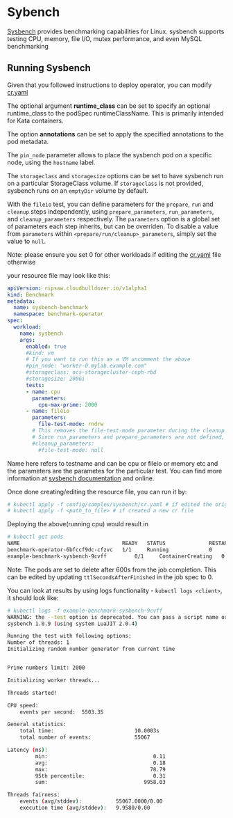 # Sybench

[Sysbench](https://github.com/akopytov/sysbench) provides benchmarking capabilities for Linux. sysbench supports testing CPU, memory, file I/O, mutex performance, and even MySQL benchmarking

## Running Sysbench

Given that you followed instructions to deploy operator,
you can modify [cr.yaml](../config/samples/sysbench/cr.yaml)

The optional argument **runtime_class** can be set to specify an
optional runtime_class to the podSpec runtimeClassName.  This is
primarily intended for Kata containers.

The option **annotations** can be set to apply the specified
annotations to the pod metadata.

The `pin_node` parameter allows to place the sysbench pod 
on a specific node, using the `hostname` label.

The `storageclass` and `storagesize` options can be set to have sysbench run on a particular StorageClass volume.
If `storageclass` is not provided, sysbench runs on an `emptyDir` volume by default.

With the `fileio` test, you can define parameters for the `prepare`, `run` and `cleanup` steps
independently, using `prepare_parameters`, `run_parameters`, and `cleanup_parameters` respectively.
The `parameters` option is a global set of parameters each step inherits, but can be overriden.  To
disable a value from `parameters` within `<prepare/run/cleanup>_parameters`, simply set the value to
`null`.

Note: please ensure you set 0 for other workloads if editing the
[cr.yaml](../config/samples/sysbench/cr.yaml) file otherwise

your resource file may look like this:

```yaml
apiVersion: ripsaw.cloudbulldozer.io/v1alpha1
kind: Benchmark
metadata:
  name: sysbench-benchmark
  namespace: benchmark-operator
spec:
  workload:
    name: sysbench
    args:
      enabled: true
      #kind: vm
      # If you want to run this as a VM uncomment the above
      #pin_node: "worker-0.mylab.example.com"
      #storageclass: ocs-storagecluster-ceph-rbd
      #storagesize: 200Gi
      tests:
      - name: cpu
        parameters:
          cpu-max-prime: 2000
      - name: fileio
        parameters:
          file-test-mode: rndrw
        # This removes the file-test-mode parameter during the cleanup step
        # Since run_parameters and prepare_parameters are not defined, they use file-test-mode: rndrw
        #cleanup_parameters:
          #file-test-mode: null
```

Name here refers to testname and can be cpu or fileio or memory etc and the parameters are the parametes for the particular test.
You can find more information at [sysbench documentation](https://github.com/akopytov/sysbench#general-syntax) and online.

Once done creating/editing the resource file, you can run it by:

```bash
# kubectl apply -f config/samples/sysbench/cr.yaml # if edited the original one
# kubectl apply -f <path_to_file> # if created a new cr file
```

Deploying the above(running cpu) would result in

```bash
# kubectl get pods
NAME                                 READY   STATUS              RESTARTS   AGE
benchmark-operator-6bfccf9dc-cfzvc   1/1     Running             0          7m18s
example-benchmark-sysbench-9cvff         0/1     ContainerCreating   0          51s
```

Note: The pods are set to delete after 600s from the job completion. This can be
edited by updating `ttlSecondsAfterFinished` in the job spec to 0.

You can look at results by using logs functionality - `kubectl logs <client>`,
it should look like:

```bash
# kubectl logs -f example-benchmark-sysbench-9cvff
WARNING: the --test option is deprecated. You can pass a script name or path on the command line without any options.
sysbench 1.0.9 (using system LuaJIT 2.0.4)

Running the test with following options:
Number of threads: 1
Initializing random number generator from current time


Prime numbers limit: 2000

Initializing worker threads...

Threads started!

CPU speed:
    events per second:  5503.35

General statistics:
    total time:                          10.0003s
    total number of events:              55067

Latency (ms):
         min:                                  0.11
         avg:                                  0.18
         max:                                 78.79
         95th percentile:                      0.31
         sum:                               9958.03

Threads fairness:
    events (avg/stddev):           55067.0000/0.00
    execution time (avg/stddev):   9.9580/0.00
```
